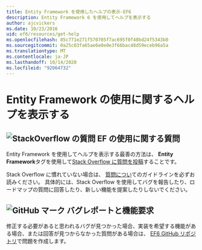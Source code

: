 ```yaml
---
title: Entity Framework を使用したヘルプの表示-EF6
description: Entity Framework 6 を使用してヘルプを表示する
author: ajcvickers
ms.date: 10/23/2016
uid: ef6/resources/get-help
ms.openlocfilehash: 85c771e271f570705f7ac695f0f48bd24f5343b0
ms.sourcegitcommit: 0a25c03fa65ae6e0e0e3f66bac48d59eceb96a5a
ms.translationtype: MT
ms.contentlocale: ja-JP
ms.lasthandoff: 10/14/2020
ms.locfileid: "92064732"
---
```

# <a name="get-help-using-entity-framework"></a>Entity Framework の使用に関するヘルプを表示する
## <a name="stackoverflow-questions-questions-about-using-ef"></a>![StackOverflow の質問](~/ef6/media/stackoverflow.png) EF の使用に関する質問  

Entity Framework を使用してヘルプを表示する最善の方法は、 **Entity Framework**タグを使用して[Stack Overflow に質問を投稿](https://stackoverflow.com/questions/ask)することです。  

Stack Overflow に慣れていない場合は、 [質問につい](https://stackoverflow.com/help/asking)てのガイドラインを必ずお読みください。 具体的には、Stack Overflow を使用してバグを報告したり、ロードマップの質問に回答したり、新しい機能を提案したりしないでください。  

## <a name="github-mark-bug-reports-and-feature-requests"></a>![GitHub マーク](~/ef6/media/github-mark-32px.png) バグレポートと機能要求  

修正する必要があると思われるバグが見つかった場合、実装を希望する機能がある場合、または回答が見つからなかった質問がある場合は、 [EF6 GitHub リポジトリ](https://github.com/aspnet/EntityFramework6/issues)で問題を作成します。
